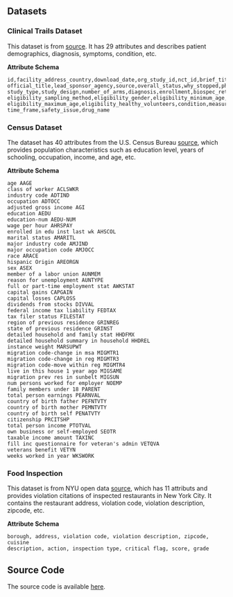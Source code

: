 ## Datasets

### Clinical Trails Dataset
This dataset is from [source](https://old.datahub.io/dataset/linkedct). It has 29 attributes and describes patient demographics, diagnosis, symptoms, condition, etc.

**Attribute Schema**   
```
id,facility_address_country,download_date,org_study_id,nct_id,brief_title,acronym,
official_title,lead_sponsor_agency,source,overall_status,why_stopped,phase,
study_type,study_design,number_of_arms,diagnosis,enrollment,biospec_retention,
eligibility_sampling_method,eligibility_gender,eligibility_minimum_age,
eligibility_maximum_age,eligibility_healthy_volunteers,condition,measure,
time_frame,safety_issue,drug_name
```                                                                                                                                                                                                                             
### Census Dataset 
The dataset has 40 attributes from the U.S. Census Bureau [source](https://archive.ics.uci.edu/ml/machine-learning-databases/census-income-mld/census-income.html), which provides population characteristics such as education level, years of schooling, occupation, income, and age, etc.

**Attribute Schema**   
```
age AAGE
class of worker ACLSWKR
industry code ADTIND
occupation ADTOCC
adjusted gross income AGI
education AEDU
education-num AEDU-NUM
wage per hour AHRSPAY
enrolled in edu inst last wk AHSCOL
marital status AMARITL
major industry code AMJIND
major occupation code AMJOCC
race ARACE
hispanic Origin AREORGN
sex ASEX
member of a labor union AUNMEM
reason for unemployment AUNTYPE
full or part-time employment stat AWKSTAT
capital gains CAPGAIN
capital losses CAPLOSS
dividends from stocks DIVVAL
federal income tax liability FEDTAX
tax filer status FILESTAT
region of previous residence GRINREG
state of previous residence GRINST
detailed household and family stat HHDFMX
detailed household summary in household HHDREL
instance weight MARSUPWT
migration code-change in msa MIGMTR1
migration code-change in reg MIGMTR3
migration code-move within reg MIGMTR4
live in this house 1 year ago MIGSAME
migration prev res in sunbelt MIGSUN
num persons worked for employer NOEMP
family members under 18 PARENT
total person earnings PEARNVAL
country of birth father PEFNTVTY
country of birth mother PEMNTVTY
country of birth self PENATVTY
citizenship PRCITSHP
total person income PTOTVAL
own business or self-employed SEOTR
taxable income amount TAXINC
fill inc questionnaire for veteran's admin VETQVA
veterans benefit VETYN
weeks worked in year WKSWORK
```


### Food Inspection
This dataset is from NYU open data [source](https://opendata.cityofnewyork.us/), which  has 11 attributs and provides violation citations of inspected restaurants in New York City. It contains the restaurant address, violation code, violation description, zipcode, etc.

**Attribute Schema**

```
borough, address, violation code, violation description, zipcode, cuisine
description, action, inspection type, critical flag, score, grade
```

## Source Code
The source code is available [here](https://github.com/PrivacyPreversingDataCleaning/Privacy-Aware-Data-Cleaning-as-a-Service).
